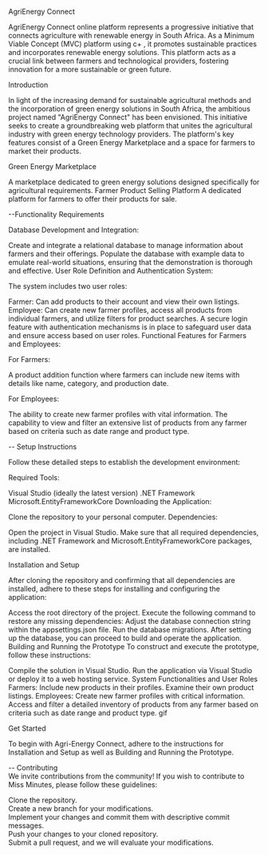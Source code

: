 AgriEnergy Connect

AgriEnergy Connect online platform represents a progressive initiative that connects agriculture with renewable energy in South Africa. As a Minimum Viable Concept (MVC) platform using c+ , it promotes sustainable practices and incorporates renewable energy solutions. This platform acts as a crucial link between farmers and technological providers, fostering innovation for a more sustainable or green future.

Introduction

In light of the increasing demand for sustainable agricultural methods and the incorporation of green energy solutions in South Africa, the ambitious project named "AgriEnergy Connect" has been envisioned. This initiative seeks to create a groundbreaking web platform that unites the agricultural industry with green energy technology providers. The platform's key features consist of a Green Energy Marketplace and a space for farmers to market their products.

Green Energy Marketplace

A marketplace dedicated to green energy solutions designed specifically for agricultural requirements.
Farmer Product Selling Platform
A dedicated platform for farmers to offer their products for sale.

--Functionality Requirements

Database Development and Integration:

Create and integrate a relational database to manage information about farmers and their offerings.
Populate the database with example data to emulate real-world situations, ensuring that the demonstration is thorough and effective.
User Role Definition and Authentication System:

The system includes two user roles:

Farmer: Can add products to their account and view their own listings.
Employee: Can create new farmer profiles, access all products from individual farmers, and utilize filters for product searches.
A secure login feature with authentication mechanisms is in place to safeguard user data and ensure access based on user roles.
Functional Features for Farmers and Employees:

For Farmers:

A product addition function where farmers can include new items with details like name, category, and production date.

For Employees:

The ability to create new farmer profiles with vital information.
The capability to view and filter an extensive list of products from any farmer based on criteria such as date range and product type.

-- Setup Instructions

Follow these detailed steps to establish the development environment:

Required Tools:

Visual Studio (ideally the latest version)
.NET Framework
Microsoft.EntityFrameworkCore
Downloading the Application:

Clone the repository to your personal computer.
Dependencies:

Open the project in Visual Studio.
Make sure that all required dependencies, including .NET Framework and Microsoft.EntityFrameworkCore packages, are installed.

Installation and Setup

After cloning the repository and confirming that all dependencies are installed, adhere to these steps for installing and configuring the application:

Access the root directory of the project.
Execute the following command to restore any missing dependencies:
Adjust the database connection string within the appsettings.json file.
Run the database migrations.
After setting up the database, you can proceed to build and operate the application.
Building and Running the Prototype
To construct and execute the prototype, follow these instructions:

Compile the solution in Visual Studio.
Run the application via Visual Studio or deploy it to a web hosting service.
System Functionalities and User Roles
Farmers:
Include new products in their profiles.
Examine their own product listings.
Employees:
Create new farmer profiles with critical information.
Access and filter a detailed inventory of products from any farmer based on criteria such as date range and product type. gif

Get Started  

To begin with Agri-Energy Connect, adhere to the instructions for Installation and Setup as well as Building and Running the Prototype.

-- Contributing  
We invite contributions from the community! If you wish to contribute to Miss Minutes, please follow these guidelines:

Clone the repository.  
Create a new branch for your modifications.  
Implement your changes and commit them with descriptive commit messages.  
Push your changes to your cloned repository.  
Submit a pull request, and we will evaluate your modifications.
